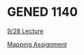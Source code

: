 # GENED 1140

[9/28 Lecture](https://harvardmapcollection.github.io/classes/gened1140/fall-2022/lecture/)

[Mapping Assignment](https://harvardmapcollection.github.io/classes/gened1140/fall-2022/assignment)